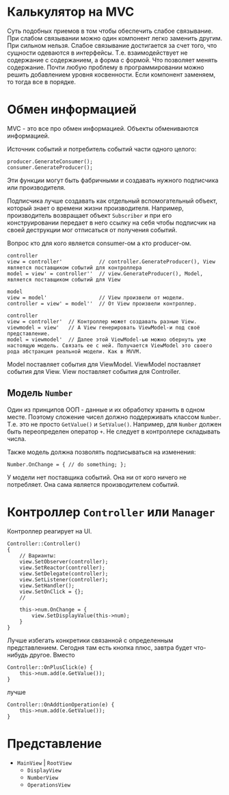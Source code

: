 # Калькулятор на MVC

Cуть подобных приемов в том чтобы обеспечить слабое связывание.
При слабом связывании можно один компонент легко заменить другим.
При сильном нельзя.
Слабое связывание достигается за счет того, что сущности одеваются в интерфейсы.
Т.е. взаимодействует не содержание с содержанием, а форма с формой. Что позволяет менять содержание.
Почти любую проблему в программировании можно решить добавлением уровня косвенности.
Если компонент заменяем, то тогда все в порядке.

# Обмен информацией

MVC - это все про обмен информацией.
Объекты обмениваются информацией.

Источник событий и потребитель событий части одного целого:

```
producer.GenerateConsumer();
consumer.GenerateProducer();
```

Эти функции могут быть фабричными и создавать нужного подписчика или производителя.

Подписчика лучше создавать как отдельный вспомогательный объект, который знает о времени жизни производителя.
Например, производитель возвращает объект ```Subscriber``` и при его конструировании передает в него ссылку на себя чтобы подписчик на своей деструкции мог отписаться от получения событий.

Вопрос кто для кого является consumer-ом а кто producer-ом.

```
controller
view = controller'            // controller.GenerateProducer(), View является поставщиком событий для контроллера
model = view' = controller''  // view.GenerateProducer(), Model, является поставщиком событий для View
```

```
model
view = model'                 // View произвели от модели.
controller = view' = model''  // От View произвели контроллер.
```

```
controller
view = controller'  // Контроллер может создавать разные View.
viewmodel = view'   // А View генерировать ViewModel-и под своё представление.
model = viewmodel'  // Далее этой ViewModel-ью можно обернуть уже настоящую модель. Связать ее с ней. Получается ViewModel это своего рода абстракция реальной модели. Как в MVVM.
```

Model поставляет события для ViewModel.
ViewModel поставляет события для View.
View поставляет события для Controller.

## Модель ```Number```

Один из принципов ООП - данные и их обработку хранить в одном месте.
Поэтому сложение чисел должно поддерживать классом ```Number```. 
Т.е. это не просто ```GetValue()``` и ```SetValue()```.
Например, для ```Number``` должен быть переопределен оператор ```+```.
Не следует в контроллере складывать числа.

Также модель должна позволять подписываться на изменения:

```
Number.OnChange = { // do something; };
```

У модели нет поставщика событий. 
Она ни от кого ничего не потребляет. 
Она сама является производителем событий.

# Контроллер ```Controller``` или ```Manager```

Контроллер реагирует на UI.

```
Controller::Controller() 
{
    // Варианты:
    view.SetObserver(controller);
    view.SetReactor(controller);
    view.SetDelegate(controller);
    view.SetListener(controller);
    view.SetHandler();
    view.SetOnClick = {};
    //

    this->num.OnChange = {
        view.SetDisplayValue(this->num);
    }
}
```

Лучше избегать конкретики связанной с определенным представлением.
Сегодня там есть кнопка плюс, завтра будет что-нибудь другое.
Вместо

```
Controller::OnPlusClick(e) {
    this->num.add(e.GetValue());
}
```

лучше

```
Controller::OnAddtionOperation(e) {
    this->num.add(e.GetValue());
}
```

# Представление

- ```MainView``` | ```RootView```
   - ```DisplayView```
   - ```NumberView```
   - ```OperationsView```

